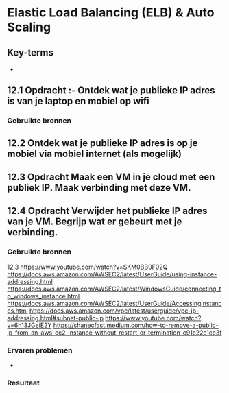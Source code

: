 # Elastic Load Balancing (ELB) & Auto Scaling


## Key-terms
- 

## 12.1 Opdracht :- Ontdek wat je publieke IP adres is van je laptop en mobiel op wifi
### Gebruikte bronnen

## 12.2 Ontdek wat je publieke IP adres is op je mobiel via mobiel internet (als mogelijk)

## 12.3 Opdracht  Maak een VM in je cloud met een publiek IP. Maak verbinding met deze VM.

## 12.4 Opdracht Verwijder het publieke IP adres van je VM. Begrijp wat er gebeurt met je verbinding.

### Gebruikte bronnen

 12.3 https://www.youtube.com/watch?v=SKM0BB0F02Q
 https://docs.aws.amazon.com/AWSEC2/latest/UserGuide/using-instance-addressing.html
 https://docs.aws.amazon.com/AWSEC2/latest/WindowsGuide/connecting_to_windows_instance.html
 https://docs.aws.amazon.com/AWSEC2/latest/UserGuide/AccessingInstances.html 
 https://docs.aws.amazon.com/vpc/latest/userguide/vpc-ip-addressing.html#subnet-public-ip
https://www.youtube.com/watch?v=6h13JGeiE2Y
https://shanecfast.medium.com/how-to-remove-a-public-ip-from-an-aws-ec2-instance-without-restart-or-termination-c91c22e1ce3f


### Ervaren problemen
- 
### Resultaat
